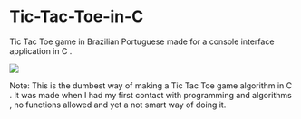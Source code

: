 # Tic-Tac-Toe-in-C
Tic Tac Toe game in Brazilian Portuguese  made for a console interface application in C .

![](https://github.com/joaopedro-xy/Tic-Tac-Toe-game-in-C/blob/main/TicTacToe.gif.gif)

Note: This is the dumbest way of making a Tic Tac Toe game algorithm  in C . It was made when I had my first contact with programming and algorithms , no functions allowed and yet a not smart way of doing it. 
